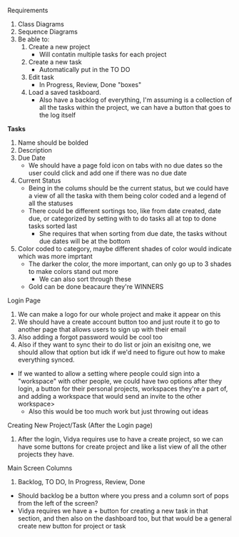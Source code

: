 Requirements
 1. Class Diagrams
 2. Sequence Diagrams
 3. Be able to:
    1. Create a new project
       - Will contatin multiple tasks for each project
    2. Create a new task
       - Automatically put in the TO DO
    3. Edit task
       - In Progress, Review, Done "boxes"
    4. Load a saved taskboard. 
       - Also have a backlog of everything, I'm assuming is a collection of all the tasks within the project, we can have a button that goes to the log itself

<b>Tasks</b>
 1. Name should be bolded
 2. Description
 3. Due Date
    - We should have a page fold icon on tabs with no due dates so the user could click and add one if there was no due date
 4. Current Status
      - Being in the colums should be the current status, but we could have a view of all the taska with them being color coded and a legend of all the statuses
      - There could be different sortings too, like from date created, date due, or categorized by setting with to do tasks all at top to done tasks sorted last
          - She requires that when sorting from due date, the tasks without due dates will be at the bottom
 5. Color coded to category, maybe different shades of color would indicate which was more imprtant
      - The darker the color, the more important, can only go up to 3 shades to make colors stand out more
         - We can also sort through these
      - Gold can be done beacaure they're WINNERS
        
Login Page
 1. We can make a logo for our whole project and make it appear on this
 2. We should have a create account button too and just route it to go to another page that allows users to sign up with their email
 3. Also adding a forgot password would be cool too
 4. Also if they want to sync their to do list or join an exisitng one, we should allow that option but idk if we'd need to figure out how to make everything synced.
   - If we wanted to allow a setting where people could sign into a "workspace" with other people, we could have two options after they login, a button for their personal projects, workspaces they're a part of, and adding a workspace that would send an invite to the other workspace> 
        - Also this would be too much work but just throwing out ideas
        
Creating New Project/Task (After the Login page)
 1. After the login, Vidya requires use to have a create project, so we can have some buttons for create project and like a list view of all the other projects they have.
 
Main Screen
Columns
 1. Backlog, TO DO, In Progress, Review, Done
   - Should backlog be a button where you press and a column sort of pops from the left of the screen?
   - Vidya requires we have a + button for creating a new task in that section, and then also on the dashboard too, but that would be a general create new button for project or task
   
   
